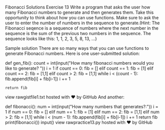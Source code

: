 Fibonacci Solutions
Exercise 13
Write a program that asks the user how many Fibonacci numbers to generate and then generates them. Take this opportunity to think about how you can use functions. Make sure to ask the user to enter the number of numbers in the sequence to generate.(Hint: The Fibonacci seqence is a sequence of numbers where the next number in the sequence is the sum of the previous two numbers in the sequence. The sequence looks like this: 1, 1, 2, 3, 5, 8, 13, …)

Sample solution
There are so many ways that you can use functions to generate Fibonacci numbers. Here is one user-submitted solution:

def gen_fib():
    count = int(input("How many fibonacci numbers would you like to generate? "))
    i = 1
    if count == 0:
        fib = []
    elif count == 1:
        fib = [1]
    elif count == 2:
        fib = [1,1]
    elif count > 2:
        fib = [1,1]
        while i < (count - 1):
            fib.append(fib[i] + fib[i-1])
            i += 1

    return fib
        
    
view rawgistfile1.txt hosted with ❤ by GitHub
And another:

def fibonacci():
    num = int(input("How many numbers that generates?:"))
    i = 1
    if num == 0:
        fib = []
    elif num == 1:
        fib = [1]
    elif num == 2:
        fib = [1,1]
    elif num > 2:
        fib = [1,1]
        while i < (num - 1):
            fib.append(fib[i] + fib[i-1])
            i += 1
    return fib
print(fibonacci())
input()
view rawpractice13.py hosted with ❤ by GitHub